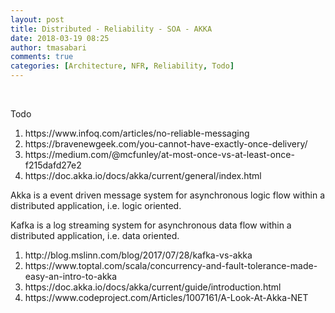 ```yaml
---
layout: post
title: Distributed - Reliability - SOA - AKKA
date: 2018-03-19 08:25
author: tmasabari
comments: true
categories: [Architecture, NFR, Reliability, Todo]
---
```

&nbsp;

Todo
<ol>
 	<li>https://www.infoq.com/articles/no-reliable-messaging</li>
 	<li>https://bravenewgeek.com/you-cannot-have-exactly-once-delivery/</li>
 	<li>https://medium.com/@mcfunley/at-most-once-vs-at-least-once-f215dafd27e2</li>
 	<li>https://doc.akka.io/docs/akka/current/general/index.html</li>
</ol>
<p class="ui_qtext_para">Akka is a event driven message system for asynchronous logic flow within a distributed application, i.e. logic oriented.</p>
<p class="ui_qtext_para">Kafka is a log streaming system for asynchronous data flow within a distributed application, i.e. data oriented.</p>

<ol>
 	<li>http://blog.mslinn.com/blog/2017/07/28/kafka-vs-akka</li>
 	<li>https://www.toptal.com/scala/concurrency-and-fault-tolerance-made-easy-an-intro-to-akka</li>
 	<li>https://doc.akka.io/docs/akka/current/guide/introduction.html</li>
 	<li>https://www.codeproject.com/Articles/1007161/A-Look-At-Akka-NET</li>
</ol>
